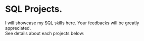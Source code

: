 # SQL Projects. 
I will showcase my SQL skills here. Your feedbacks will be greatly appreciated.  
See details about each projects below:
